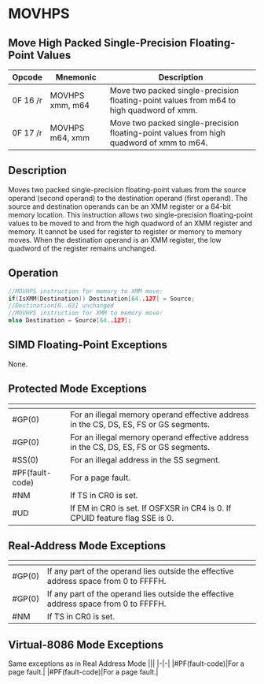 # MOVHPS
 
## Move High Packed Single-Precision Floating-Point Values
 
 
|Opcode|Mnemonic|Description|
|-|-|-|
|0F 16 /r|MOVHPS xmm, m64|Move two packed single-precision floating-point values from m64 to high quadword of xmm.|
|0F 17 /r|MOVHPS m64, xmm|Move two packed single-precision floating-point values from high quadword of xmm to m64.|
 
## Description
 
Moves two packed single-precision floating-point values from the source operand (second operand) to the destination operand (first operand). The source and destination operands can be an XMM register or a 64-bit memory location. This instruction allows two single-precision floating-point values to be moved to and from the high quadword of an XMM register and memory. It cannot be used for register to register or memory to memory moves. When the destination operand is an XMM register, the low quadword of the register remains unchanged.
 
 
## Operation
 
```c
//MOVHPS instruction for memory to XMM move:
if(IsXMM(Destination)) Destination[64..127] = Source;
//Destination[0..63] unchanged
//MOVHPS instruction for XMM to memory move:
else Destination = Source[64..127];

```
 
 
## SIMD Floating-Point Exceptions
 
None.
 
## Protected Mode Exceptions
 
|[]()||
|-|-|
|#GP(0)|For an illegal memory operand effective address in the CS, DS, ES, FS or GS segments.|
|#GP(0)|For an illegal memory operand effective address in the CS, DS, ES, FS or GS segments.|
|#SS(0)|For an illegal address in the SS segment.|
|#PF(fault-code)|For a page fault.|
|#NM|If TS in CR0 is set.|
|#UD|If EM in CR0 is set. If OSFXSR in CR4 is 0. If CPUID feature flag SSE is 0.|
 
## Real-Address Mode Exceptions
 
|[]()||
|-|-|
|#GP(0)|If any part of the operand lies outside the effective address space from 0 to FFFFH.|
|#GP(0)|If any part of the operand lies outside the effective address space from 0 to FFFFH.|
|#NM|If TS in CR0 is set.|
 
## Virtual-8086 Mode Exceptions
 
Same exceptions as in Real Address Mode
|[]()||
|-|-|
|#PF(fault-code)|For a page fault.|
|#PF(fault-code)|For a page fault.|
